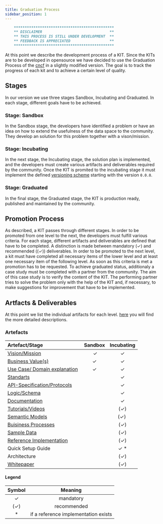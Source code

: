 ```yaml
---
title: Graduation Process
sidebar_position: 1
---
```


```md
    **********************************************
    ** DISCLAIMER                               **
    ** THIS PROCESS IS STILL UNDER DEVELOPMENT  **
    ** FEEDBACK IS APPRECIATED                  **
    **********************************************
```

At this point we describe the development process of a KIT. Since the KITs are to be developed in opensource we have decided to use the Graduation Process of the [cncf](https://www.cncf.io) in a slightly modified version. The goal is to track the progress of each kit and to achieve a certain level of quality.

## Stages

In our version we use three stages Sandbox, Incubating and Graduated. In each stage, different goals have to be achieved.

### Stage: Sandbox

In the Sandbox stage, the developers have identified a problem or have an idea on how to extend the usefulness of the data space to the community. They develop an solution for this problem together with a vison/mission.

### Stage: Incubating

In the next stage, the Incubating stage, the solution plan is implemented, and the developers must create various artifacts and deliverables required by the community. Once the KIT is promited to the incubating stage it must implement the defined [versioning scheme](versioning) starting with the version `0.0.0`.

### Stage: Graduated

In the final stage, the Graduated stage, the KIT is production ready, published and maintained by the community.

## Promotion Process

As described, a KIT passes through different stages. In order to be promoted from one level to the next, the developers must fulfill various criteria. For each stage, different artifacts and deliverables are defined that have to be completed. A distinction is made between mandatory (✓) and recommended ((✓)) deliverables. In order to be promoted to the next level, a kit must have completed all necessary items of the lower level and at least one necessary item of the following level. As soon as this criteria is met a promotion has to be requested. To achieve graduated status, additionaly a case study must be completed with a partner from the community. The aim of this case study is to verify the content of the KIT. The performing partner tries to solve the problem only with the help of the KIT and, if necessary, to make suggestions for improvement that have to be implemented.

## Artfacts & Deliverables

At this point we list the individual artifacts for each level. [here](artefacts) you will find the more detailed descriptions.

### Artefacts

| Artefact/Stage                                                           | Sandbox | Incubating |
| :------------------------------------------------------------------------ | :-----: | :--------: |
| [Vision/Mission](artefacts/#vision--mission)                             |    ✓    |     ✓      |
| [Business Value(s)](artefacts/#business-value)                           |    ✓    |     ✓      |
| [Use Case/ Domain explanation](artefacts/#use-case--domain-explanation)  |    ✓    |     ✓      |
| [Standarts](artefacts/#standards)                                        |         |     ✓      |
| [API-Specification/Protocols](artefacts/#api-specifications)             |         |     ✓      |
| [Logic/Schema](artefacts/#logic--schema)                                 |         |     ✓      |
| [Documentation](artefacts/#documentation-in-the-context-of-development)  |         |     ✓      |
| [Tutorials/Videos](artefacts/#tutorials)                                 |         |    (✓)     |
| [Semantic Models](artefacts/#semantic-models)                            |         |    (✓)     |
| [Buisiness Processes](artefacts/#business-process)                       |         |    (✓)     |
| [Sample Data](artefacts/#sample-data)                                    |         |    (✓)     |
| [Reference Implementation](artefacts/#reference-implementation)          |         |    (✓)     |
| Quick Setup Guide                                                        |         |    ✓ \*    |
| Architecture                                                             |         |    (✓)     |
| [Whitepaper](artefacts/#whitepaper)                                      |         |    (✓)     |


#### Legend

| Symbol | Meaning                              |
| :------: | :------------------------------------: |
| ✓      | mandatory                            |
| (✓)    | recommended                          |
| \*     | if a reference implementation exists |
